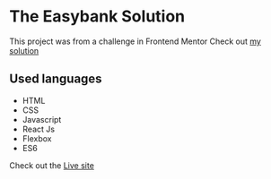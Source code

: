 # The Easybank Solution

This project was from a challenge in Frontend Mentor
Check out [my solution](https://www.frontendmentor.io/solutions/react-js-html-and-css-GpAcLaCHX)

## Used languages
* HTML
* CSS
* Javascript
* React Js
* Flexbox
* ES6

Check out the [Live site](https://steentoons.github.io/easybank_solution/)
